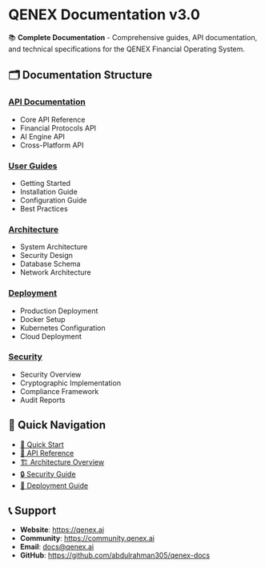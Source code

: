 # QENEX Documentation v3.0

📚 **Complete Documentation** - Comprehensive guides, API documentation, and technical specifications for the QENEX Financial Operating System.

## 🗂️ Documentation Structure

### [API Documentation](docs/api/)
- Core API Reference
- Financial Protocols API
- AI Engine API
- Cross-Platform API

### [User Guides](docs/guides/)
- Getting Started
- Installation Guide
- Configuration Guide
- Best Practices

### [Architecture](docs/architecture/)
- System Architecture
- Security Design
- Database Schema
- Network Architecture

### [Deployment](docs/deployment/)
- Production Deployment
- Docker Setup
- Kubernetes Configuration
- Cloud Deployment

### [Security](docs/security/)
- Security Overview
- Cryptographic Implementation
- Compliance Framework
- Audit Reports

## 🚀 Quick Navigation

- [🏁 Quick Start](docs/guides/quick-start.md)
- [📖 API Reference](docs/api/core-api.md)
- [🏗️ Architecture Overview](docs/architecture/system-overview.md)
- [🔒 Security Guide](docs/security/security-overview.md)
- [🚀 Deployment Guide](docs/deployment/production.md)

## 📞 Support

- **Website**: https://qenex.ai
- **Community**: https://community.qenex.ai
- **Email**: docs@qenex.ai
- **GitHub**: https://github.com/abdulrahman305/qenex-docs
